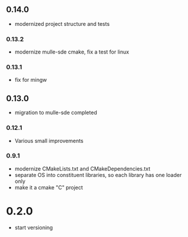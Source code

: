 ## 0.14.0

* modernized project structure and tests


### 0.13.2

* modernize mulle-sde cmake, fix a test for linux

### 0.13.1

* fix for mingw

## 0.13.0

* migration to mulle-sde completed


### 0.12.1

* Various small improvements

### 0.9.1

* modernize CMakeLists.txt and CMakeDependencies.txt 
* separate OS into constituent libraries, so each library has one loader only
* make it a cmake "C" project

# 0.2.0

* start versioning
